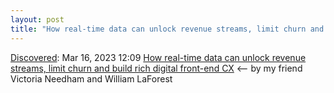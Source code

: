 ```yaml
---
layout: post
title: "How real-time data can unlock revenue streams, limit churn and build rich digital front-end CX"
---
```

[Discovered](http://rolandtanglao.com/2020/07/29/p1-blogthis-checkvist-list-links-to-blog/): Mar 16, 2023 12:09  [How real-time data can unlock revenue streams, limit churn and build rich digital front-end CX](https://commsroom.co/how-real-time-data-can-unlock-revenue-streams-limit-churn-and-build-rich-digital-front-end-cx/) <-- by my friend Victoria Needham and William LaForest
